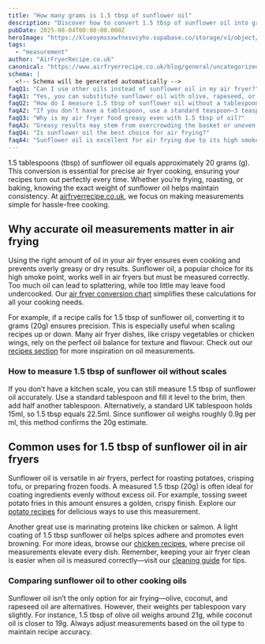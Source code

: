 ```yaml
---
title: "How many grams is 1.5 tbsp of sunflower oil"
description: "Discover how to convert 1.5 tbsp of sunflower oil into grams for precise air fryer cooking. Get accurate measurements in seconds!"
pubDate: 2025-08-04T00:00:00.000Z
heroImage: "https://klueoymssxwfnxsvcyhv.supabase.co/storage/v1/object/public/Shmucket/how-many-grams-is-1-5-tbsp-sunflower-oil.webp"
tags:
  - "measurement"
author: "AirFryerRecipe.co.uk"
canonical: "https://www.airfryerrecipe.co.uk/blog/general/uncategorized/how-many-grams-is-1-5-tbsp-sunflower-oil"
schema: |
  <!-- Schema will be generated automatically -->
faqQ1: "Can I use other oils instead of sunflower oil in my air fryer?"
faqA1: "Yes, you can substitute sunflower oil with olive, rapeseed, or avocado oil in your air fryer. Just note that each oil has a slightly different weight per tablespoon, so adjust measurements accordingly. For example, 1.5 tbsp of olive oil is about 21g, compared to sunflower oil’s 20g."
faqQ2: "How do I measure 1.5 tbsp of sunflower oil without a tablespoon?"
faqA2: "If you don’t have a tablespoon, use a standard teaspoon—3 teaspoons equal 1 tablespoon, so 1.5 tbsp would be 4.5 teaspoons. Alternatively, a UK-standard 15ml medicine cup can help, as 1.5 tbsp equals 22.5ml."
faqQ3: "Why is my air fryer food greasy even with 1.5 tbsp of oil?"
faqA3: "Greasy results may stem from overcrowding the basket or uneven oil distribution. Ensure you’re spreading food in a single layer and tossing it halfway through cooking. Also, verify your tablespoon measurement—some spoons vary slightly in size."
faqQ4: "Is sunflower oil the best choice for air frying?"
faqA4: "Sunflower oil is excellent for air frying due to its high smoke point and neutral flavour. However, oils like avocado or peanut oil also work well. Choose based on your recipe’s requirements and personal taste preferences."
---
```

<p>1.5 tablespoons (tbsp) of sunflower oil equals approximately 20 grams (g). This conversion is essential for precise air fryer cooking, ensuring your recipes turn out perfectly every time. Whether you’re frying, roasting, or baking, knowing the exact weight of sunflower oil helps maintain consistency. At <a href=https://www.airfryerrecipe.co.uk>airfryerrecipe.co.uk</a>, we focus on making measurements simple for hassle-free cooking.</p>  

<h2>Why accurate oil measurements matter in air frying</h2>  
<p>Using the right amount of oil in your air fryer ensures even cooking and prevents overly greasy or dry results. Sunflower oil, a popular choice for its high smoke point, works well in air fryers but must be measured correctly. Too much oil can lead to splattering, while too little may leave food undercooked. Our <a href=https://www.airfryerrecipe.co.uk/air-fryer-conversion-chart>air fryer conversion chart</a> simplifies these calculations for all your cooking needs.</p>  

<p>For example, if a recipe calls for 1.5 tbsp of sunflower oil, converting it to grams (20g) ensures precision. This is especially useful when scaling recipes up or down. Many air fryer dishes, like crispy vegetables or chicken wings, rely on the perfect oil balance for texture and flavour. Check out our <a href=https://www.airfryerrecipe.co.uk/recipes>recipes section</a> for more inspiration on oil measurements.</p>  

<h3>How to measure 1.5 tbsp of sunflower oil without scales</h3>  
<p>If you don’t have a kitchen scale, you can still measure 1.5 tbsp of sunflower oil accurately. Use a standard tablespoon and fill it level to the brim, then add half another tablespoon. Alternatively, a standard UK tablespoon holds 15ml, so 1.5 tbsp equals 22.5ml. Since sunflower oil weighs roughly 0.9g per ml, this method confirms the 20g estimate.</p>  

<h2>Common uses for 1.5 tbsp of sunflower oil in air fryers</h2>  
<p>Sunflower oil is versatile in air fryers, perfect for roasting potatoes, crisping tofu, or preparing frozen foods. A measured 1.5 tbsp (20g) is often ideal for coating ingredients evenly without excess oil. For example, tossing sweet potato fries in this amount ensures a golden, crispy finish. Explore our <a href=https://www.airfryerrecipe.co.uk/recipe-category/potatoes>potato recipes</a> for delicious ways to use this measurement.</p>  

<p>Another great use is marinating proteins like chicken or salmon. A light coating of 1.5 tbsp sunflower oil helps spices adhere and promotes even browning. For more ideas, browse our <a href=https://www.airfryerrecipe.co.uk/recipe-category/chicken>chicken recipes</a>, where precise oil measurements elevate every dish. Remember, keeping your air fryer clean is easier when oil is measured correctly—visit our <a href=https://www.airfryerrecipe.co.uk/air-fryer-cleaner>cleaning guide</a> for tips.</p>  

<h3>Comparing sunflower oil to other cooking oils</h3>  
<p>Sunflower oil isn’t the only option for air frying—olive, coconut, and rapeseed oil are alternatives. However, their weights per tablespoon vary slightly. For instance, 1.5 tbsp of olive oil weighs around 21g, while coconut oil is closer to 19g. Always adjust measurements based on the oil type to maintain recipe accuracy.</p>
